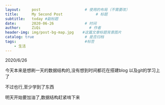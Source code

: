 ```yaml
---
layout:     post                    # 使用的布局（不需要改）
title:      My Second Post               # 标题 
subtitle:   today #副标题
date:       2020-06-26              # 时间
author:     ZiQi                      # 作者
header-img: img/post-bg-map.jpg    #这篇文章标题背景图片
catalog: true                       # 是否归档
tags:                               #标签
    - 生活
---
```


 2020/6/26

今天本来是想刷一天的数据结构的,没有想到时间都花在搭建blog
以及git的学习上了

不过也行,至少学到了东西

明天开始要加油了,数据结构赶紧啃下来
